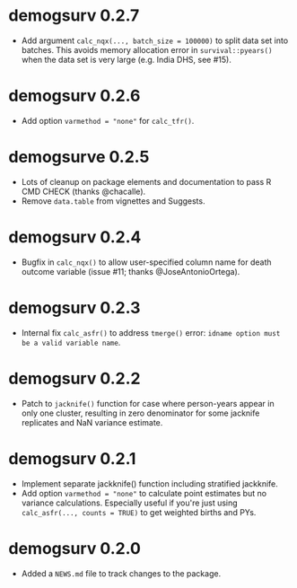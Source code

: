 # demogsurv 0.2.7

* Add argument `calc_nqx(..., batch_size = 100000)` to split data set into batches. This avoids memory allocation error in `survival::pyears()` when the data set is very large (e.g. India DHS, see #15).


# demogsurv 0.2.6

* Add option `varmethod = "none"` for `calc_tfr()`.

# demogsurve 0.2.5

* Lots of cleanup on package elements and documentation to pass R CMD CHECK (thanks @chacalle).
* Remove `data.table` from vignettes and Suggests.

# demogsurv 0.2.4

* Bugfix in `calc_nqx()` to allow user-specified column name for death outcome variable (issue #11; thanks @JoseAntonioOrtega).

# demogsurv 0.2.3

* Internal fix `calc_asfr()` to address `tmerge()` error: `idname option must be a valid variable name`.


# demogsurv 0.2.2

* Patch to `jacknife()` function for case where person-years appear in only one
  cluster, resulting in zero denominator for some jacknife replicates and NaN 
  variance estimate.

# demogsurv 0.2.1

* Implement separate jackknife() function including stratified jackknife.
* Add option `varmethod = "none"` to calculate point estimates but no variance 
  calculations. Especially useful if you're just using 
  `calc_asfr(..., counts = TRUE)` to get weighted births and PYs.

# demogsurv 0.2.0

* Added a `NEWS.md` file to track changes to the package.

